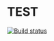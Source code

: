 # TEST

[![Build status](https://ci.appveyor.com/api/projects/status/6e3wuiqk7r4vi37f?svg=true)](https://ci.appveyor.com/project/SashaMikheytseva/regex)